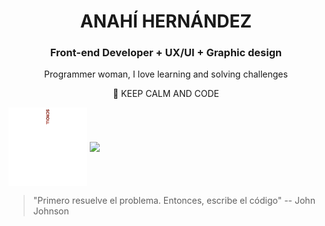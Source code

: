 <div align="center">
    
<h1 align="center">ANAHÍ HERNÁNDEZ</h1>
<h3>Front-end Developer + UX/UI + Graphic design</h3>


<div width="90%" align="left">
    <p width="100%" align="center">Programmer woman, I love learning and solving challenges<p>
    <p width="100%" align="center">👑  KEEP CALM AND CODE<p>
    <img align="center"  width="25%" src= "https://github.com/AnHernandezOlvera/files/blob/main/scroll.gif">
    <a align="center" width="50%" href="https://github-readme-stats.vercel.app/api?username=AnHernandezOlvera&show_icons=true&theme=dark&hide_border=true">
        <img align="center" src= "https://github-readme-stats.vercel.app/api?username=AnHernandezOlvera&show_icons=true&theme=dark&hide_border=true">
    </a> 
    
</div>
</div>

> "Primero resuelve el problema. Entonces, escribe el código"
-- John Johnson


<!--

**AnHernandezOlvera/AnHernandezOlvera** is a ✨ _special_ ✨ repository because its `README.md` (this file) appears on your GitHub profile.

Here are some ideas to get you started:

- 🔭 I’m currently working on ...
- 🌱 I’m currently learning ...
- 👯 I’m looking to collaborate on ...
- 🤔 I’m looking for help with ...
- 💬 Ask me about ...
- 📫 How to reach me: ...
- 😄 Pronouns: ...
- ⚡ Fun fact: ...
-->
